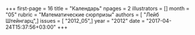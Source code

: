 +++
first-page = 16
title = "Календарь"
npages = 2
illustrators = []
month = "05"
rubric = "Математические сюрпризы"
authors = [ "Лейб Штейнгарц",]
issues = [ "2012_05",]
year = "2012"
date = "2017-04-24T15:37:56+03:00"
+++
